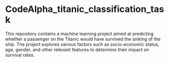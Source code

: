# CodeAlpha_titanic_classification_task
This repository contains a machine learning project aimed at predicting whether a passenger on the Titanic would have survived the sinking of the ship. The project explores various factors such as socio-economic status, age, gender, and other relevant features to determine their impact on survival rates.
